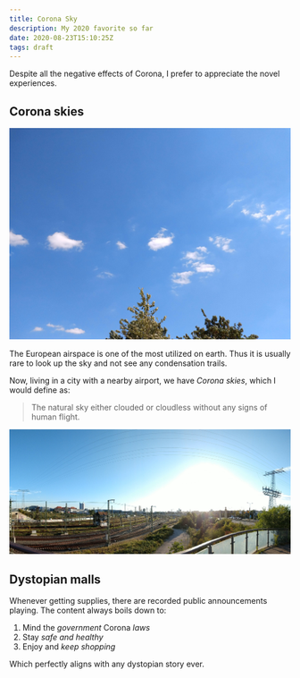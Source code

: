 ```yaml
---
title: Corona Sky
description: My 2020 favorite so far
date: 2020-08-23T15:10:25Z
tags: draft
---
```


Despite all the negative effects of Corona, I prefer to appreciate the novel experiences.


## Corona skies

![Corona Sky](corona-sky.jpg)

The European airspace is one of the most utilized on earth.
Thus it is usually rare to look up the sky and not see any condensation trails.

Now, living in a city with a nearby airport, we have *Corona skies*, which I would define as:

> The natural sky either clouded or cloudless without any signs of human flight.

![Corona Sky panorama](corona-sky_pano.jpg)


## Dystopian malls

Whenever getting supplies, there are recorded public announcements playing.
The content always boils down to:

1. Mind the *government* Corona *laws*
2. Stay *safe and healthy*
3. Enjoy and *keep shopping*

Which perfectly aligns with any dystopian story ever.


